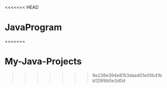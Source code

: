 <<<<<<< HEAD
# JavaProgram
=======
# My-Java-Projects
>>>>>>> 9e238e394e8153daed01e00b41bb129f6b5e3d0d
